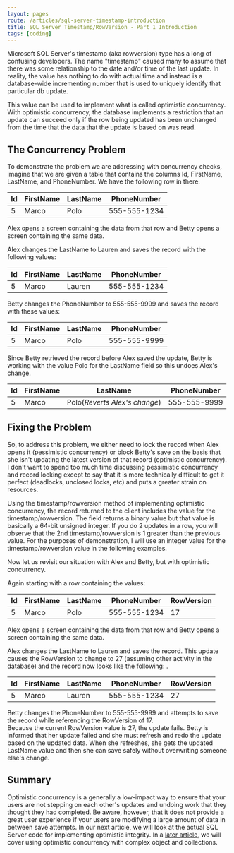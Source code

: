 ```yaml
---
layout: pages
route: /articles/sql-server-timestamp-introduction
title: SQL Server Timestamp/RowVersion - Part 1 Introduction
tags: [coding]
---
```


Microsoft SQL Server's timestamp (aka rowversion) type has a long of confusing developers.
  The name "timestamp" caused many to assume that there was some relationship to the date and/or time of 
  the last update.  In reality, the value has nothing to do with actual time and instead is a database-wide
  incrementing number that is used to uniquely identify that particular db update.
  
This value can be used to implement what is called optimistic concurrency.  With optimistic concurrency, the 
database implements a restriction that an update can succeed only if the row being updated has been unchanged from the
time that the data that the update is based on was read.

## The Concurrency Problem

To demonstrate the problem we are addressing with concurrency checks, imagine that we are given a table that contains the
columns Id, FirstName, LastName, and PhoneNumber.  We have the following row in there.

Id | FirstName | LastName | PhoneNumber
----|---|---|---
5|Marco|Polo|555-555-1234


Alex opens a screen containing the data from that row and Betty opens a screen containing the same data.

Alex changes the LastName to Lauren and saves the record with the following values: 

Id | FirstName | LastName | PhoneNumber
----|---|---|---
5|Marco|Lauren|555-555-1234


Betty changes the PhoneNumber to 555-555-9999 and saves the record with these values: 

Id | FirstName | LastName | PhoneNumber
----|---|---|---
5|Marco|Polo|555-555-9999


Since Betty retrieved the record before Alex saved the update, Betty is working with the value Polo for the LastName field
so this undoes Alex's change.

Id | FirstName | LastName | PhoneNumber
----|---|---|---
5|Marco|Polo(*Reverts Alex's change*)|555-555-9999

## Fixing the Problem

So, to address this problem, we either need to lock the record when Alex opens it (pessimistic concurrency) or block Betty's
save on the basis that she isn't updating the latest version of that record (optimistic concurrency).  I don't want to spend
too much time discussing pessimistic concurrency and record locking except to say that it is more technically difficult to 
get it perfect (deadlocks, unclosed locks, etc) and puts a greater strain on resources.

Using the timestamp/rowversion method of implementing optimistic concurrency, the record returned to the client includes
the value for the timestamp/rowversion.  The field returns a binary value but that value is basically a 64-bit unsigned integer.
If you do 2 updates in a row, you will observe that the 2nd timestamp/rowversion is 1 greater than the previous value.  For 
the purposes of demonstration, I will use an integer value for the timestamp/rowversion value in the following examples.

Now let us revisit our situation with Alex and Betty, but with optimistic concurrency.

Again starting with a row containing the values:

Id | FirstName | LastName | PhoneNumber|RowVersion
----|---|---|---|---
5|Marco|Polo|555-555-1234|17

Alex opens a screen containing the data from that row and Betty opens a screen containing the same data.

Alex changes the LastName to Lauren and saves the record.  This update causes the RowVersion
to change to 27 (assuming other activity in the database) and the record now looks like the following:  .

Id | FirstName | LastName | PhoneNumber|RowVersion
----|---|---|---|---
5|Marco|Lauren|555-555-1234|27


Betty changes the PhoneNumber to 555-555-9999 and attempts to save the record while referencing the RowVersion of 17.  
Because the current RowVersion value is 27, the update fails.  Betty is informed that her update failed and she must
refresh and redo the update based on the updated data.  When she refreshes, she gets the updated LastName value and 
then she can save safely without overwriting someone else's change.

## Summary

Optimistic concurrency is a generally a low-impact way to ensure that your users are not stepping on each other's updates and 
undoing work that they thought they had completed.  Be aware, however, that it does not provide a great user experience 
if your users are modifying a large amount of data in between save attempts.  In our next article, we will look at the
actual SQL Server code for implementing optimistic integrity.  In a [later article](/articles/sql-server-timestamp-basic-concurrency), we will cover using optimistic concurrency
with complex object and collections.



